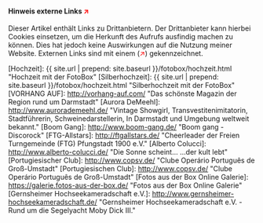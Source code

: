 #### Hinweis externe Links <span style="color: red;">↗</span> ####

Dieser Artikel enthält Links zu Drittanbietern. Der Drittanbieter kann hierbei Cookies einsetzen, um die Herkunft des Aufrufs ausfindig machen zu können. Dies hat jedoch keine Auswirkungen auf die Nutzung meiner Website. Externen Links sind mit einem (<span style="color: red;">↗</span>) gekennzeichnet.

[emaillink]: &#109;&#097;&#105;&#108;&#116;&#111;&#058;&#116;&#104;&#111;&#109;&#097;&#115;&#064;&#119;&#101;&#116;&#116;&#101;&#114;&#101;&#114;&#046;&#100;&#101; "Email an Thomas Wetterer"
[Gernsheimer Schiff]: https://gernsheimer-schiff.de/ "...gut essen - gesellig feiern!"
[Gernsheimer Fährhaus]: http://gernsemer-faehrhaus.de/ "Hol über, komm Rüber!"
[Bellini Trattobistro]: http://bellini-trattobistro.de/ "Bellini Trattobistro"
[Hotel Rheingold]: http://www.hotel-rheingold.de/ "Vielfalt erleben seit 1909"
[Faselstall Biebesheim]: http://www.faselstall-biebesheim.de/ "Das Kulturzentrum der besonderen ART"
[Biebesheim am Rheinkilometer 464]: http://www.biebesheim-am-rheinkilometer464.de/ "Ein Weblog von Simone Frank"
[Hochzeit]: {{ site.url | prepend: site.baseurl }}/fotobox/hochzeit.html "Hochzeit mit der FotoBox"
[Silberhochzeit]: {{ site.url | prepend: site.baseurl }}/fotobox/hochzeit.html "Silberhochzeit mit der FotoBox"
[VORHANG AUF]: http://vorhang-auf.com/ "Das schönste Magazin der Region rund um Darmstadt"
[Aurora DeMeehl]: http://www.aurorademeehl.de/ "Vintage Showgirl, Transvestitenimitatorin, Stadtführerin, Schweinedarstellerin, In Darmstadt und Umgebung weltweit bekannt."
[Boom Gang]: http://www.boom-gang.de/ "Boom gang - Discorock"
[FTG-Allstars]: http://ftgallstars.de/ "Cheerleader der Freien Turngemeinde (FTG) Pfungstadt 1900 e.V."
[Alberto Colucci]: http://www.alberto-colucci.de/ "Die Sonne scheint... ...der kult lebt"
[Portugiesischer Club]: http://www.copsv.de/ "Clube Operário Português de Groß-Umstadt"
[Portugiesischen Club]: http://www.copsv.de/ "Clube Operário Português de Groß-Umstadt"
[Fotos aus der Box Online Galerie]: https://galerie.fotos-aus-der-box.de/ "Fotos aus der Box Online Galerie"
[Gernsheimer Hochseekameradschaft e.V.]: http://www.gernsheimer-hochseekameradschaft.de/ "Gernsheimer Hochseekameradschaft e.V. - Rund um die Segelyacht Moby Dick III."
